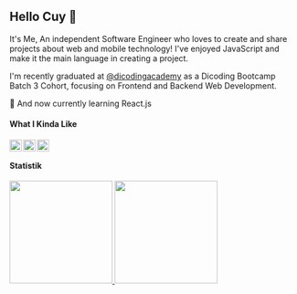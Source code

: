 ## Hello Cuy 👋

It's Me, An independent Software Engineer who loves to create and share projects about web and mobile technology! I've enjoyed JavaScript and make it the main language in creating a project.

I'm recently graduated at <a href="https://github.com/dicodingacademy">@dicodingacademy</a> as a Dicoding Bootcamp Batch 3 Cohort, focusing on Frontend and Backend Web Development.

🌱 And now currently learning React.js

#### What I Kinda Like
  <a href="#"><img align="left" alt="JavaScript" title="JavaScript" width="21px" src="https://upload.wikimedia.org/wikipedia/commons/9/99/Unofficial_JavaScript_logo_2.svg" /></a>
  <a href="https://reactjs.org/"><img align="left" alt="React" title="React" width="21px" src="https://cdn.worldvectorlogo.com/logos/react-2.svg" /></a>
  <a href="https://hapi.dev/"><img align="left" alt="Hapi" title="Hapi (NodeJS HTTP Framework)" width="21px" src="https://avatars.githubusercontent.com/u/3774533?s=200&v=4" /></a>
<br>
  
#### Statistik
<p align="left">
<a href="https://github.com/Isshoo">
  <img height="180em" src="https://github-readme-stats-eight-theta.vercel.app/api?username=Isshoo&show_icons=true&theme=algolia&include_all_commits=true&count_private=true"/>
  <img height="180em" src="https://github-readme-stats-eight-theta.vercel.app/api/top-langs/?username=Isshoo&layout=compact&langs_count=8&theme=algolia"/>
</a>
</p>


